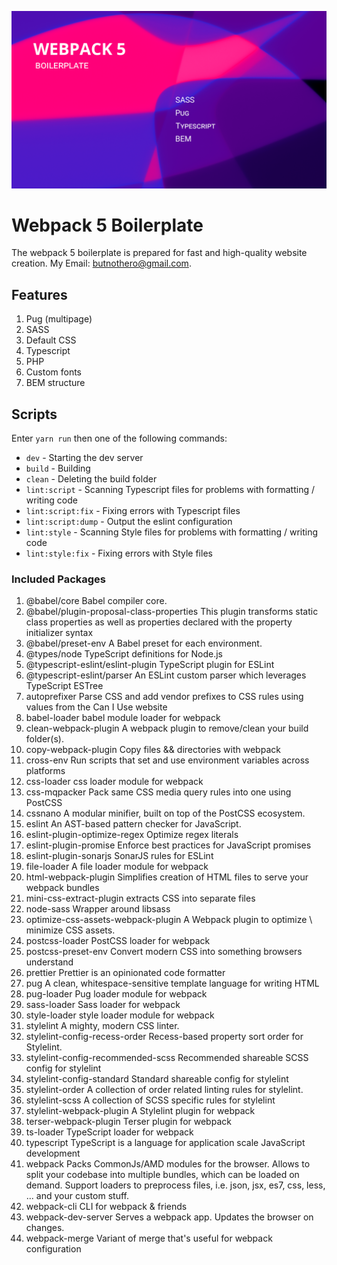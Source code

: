 ![alt text](boilerplate-logo.png "Boilerplate logo")

# Webpack 5 Boilerplate
The webpack 5 boilerplate is prepared for fast and high-quality website creation. My Email: butnothero@gmail.com.

## Features
1. Pug (multipage)
2. SASS
3. Default CSS
4. Typescript
5. PHP
6. Custom fonts
7. BEM structure

## Scripts
Enter `yarn run` then one of the following commands:
- `dev` - Starting the dev server
- `build` - Building
- `clean` - Deleting the build folder
- `lint:script` - Scanning Typescript files for problems with formatting / writing code
- `lint:script:fix` - Fixing errors with Typescript files
- `lint:script:dump` - Output the eslint configuration
- `lint:style` - Scanning Style files for problems with formatting / writing code
- `lint:style:fix` - Fixing errors with Style files

### Included Packages
1.	@babel/core Babel compiler core.
2.	@babel/plugin-proposal-class-properties This plugin transforms static class properties as well as properties declared with the property initializer syntax
3.	@babel/preset-env A Babel preset for each environment.
4.	@types/node TypeScript definitions for Node.js
5.	@typescript-eslint/eslint-plugin TypeScript plugin for ESLint
6.	@typescript-eslint/parser An ESLint custom parser which leverages TypeScript ESTree
7.	autoprefixer Parse CSS and add vendor prefixes to CSS rules using values from the Can I Use website
8.	babel-loader babel module loader for webpack
9.	clean-webpack-plugin A webpack plugin to remove/clean your build folder(s).
10.	copy-webpack-plugin Copy files && directories with webpack
11.	cross-env Run scripts that set and use environment variables across platforms
12.	css-loader css loader module for webpack
13.	css-mqpacker Pack same CSS media query rules into one using PostCSS
14.	cssnano A modular minifier, built on top of the PostCSS ecosystem.
15.	eslint An AST-based pattern checker for JavaScript.
16.	eslint-plugin-optimize-regex Optimize regex literals
17.	eslint-plugin-promise Enforce best practices for JavaScript promises
18.	eslint-plugin-sonarjs SonarJS rules for ESLint
19.	file-loader A file loader module for webpack
20.	html-webpack-plugin Simplifies creation of HTML files to serve your webpack bundles
21.	mini-css-extract-plugin extracts CSS into separate files
22.	node-sass Wrapper around libsass
23.	optimize-css-assets-webpack-plugin A Webpack plugin to optimize \ minimize CSS assets.
24.	postcss-loader PostCSS loader for webpack
25.	postcss-preset-env Convert modern CSS into something browsers understand
26.	prettier Prettier is an opinionated code formatter
27.	pug A clean, whitespace-sensitive template language for writing HTML
28.	pug-loader Pug loader module for webpack
29.	sass-loader Sass loader for webpack
30.	style-loader style loader module for webpack
31.	stylelint A mighty, modern CSS linter.
32.	stylelint-config-recess-order Recess-based property sort order for Stylelint.
33.	stylelint-config-recommended-scss Recommended shareable SCSS config for stylelint
34.	stylelint-config-standard Standard shareable config for stylelint
35.	stylelint-order A collection of order related linting rules for stylelint.
36.	stylelint-scss A collection of SCSS specific rules for stylelint
37.	stylelint-webpack-plugin A Stylelint plugin for webpack
38.	terser-webpack-plugin Terser plugin for webpack
39.	ts-loader TypeScript loader for webpack
40.	typescript TypeScript is a language for application scale JavaScript development
41.	webpack Packs CommonJs/AMD modules for the browser. Allows to split your codebase into multiple bundles, which can be loaded on demand. Support loaders to preprocess files, i.e. json, jsx, es7, css, less, ... and your custom stuff.
42.	webpack-cli CLI for webpack & friends
43.	webpack-dev-server Serves a webpack app. Updates the browser on changes.
44.	webpack-merge Variant of merge that's useful for webpack configuration

